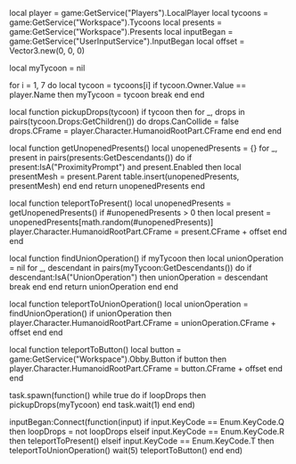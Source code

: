 local player = game:GetService("Players").LocalPlayer
local tycoons = game:GetService("Workspace").Tycoons
local presents = game:GetService("Workspace").Presents
local inputBegan = game:GetService("UserInputService").InputBegan
local offset = Vector3.new(0, 0, 0)

local myTycoon = nil

for i = 1, 7 do
  local tycoon = tycoons[i]
  if tycoon.Owner.Value == player.Name then
    myTycoon = tycoon
    break
  end
end

local function pickupDrops(tycoon)
  if tycoon then
    for _, drops in pairs(tycoon.Drops:GetChildren()) do
      drops.CanCollide = false
      drops.CFrame = player.Character.HumanoidRootPart.CFrame
    end
  end
end

local function getUnopenedPresents()
  local unopenedPresents = {}
  for _, present in pairs(presents:GetDescendants()) do
    if present:IsA("ProximityPrompt") and present.Enabled then
      local presentMesh = present.Parent
      table.insert(unopenedPresents, presentMesh)
    end
  end
  return unopenedPresents
end

local function teleportToPresent()
  local unopenedPresents = getUnopenedPresents()
  if #unopenedPresents > 0 then
    local present = unopenedPresents[math.random(#unopenedPresents)]
    player.Character.HumanoidRootPart.CFrame = present.CFrame + offset
  end
end

local function findUnionOperation()
  if myTycoon then
    local unionOperation = nil
    for _, descendant in pairs(myTycoon:GetDescendants()) do
      if descendant:IsA("UnionOperation") then
        unionOperation = descendant
        break
      end
    end
    return unionOperation
  end
end

local function teleportToUnionOperation()
  local unionOperation = findUnionOperation()
  if unionOperation then
    player.Character.HumanoidRootPart.CFrame = unionOperation.CFrame + offset
  end
end

local function teleportToButton()
  local button = game:GetService("Workspace").Obby.Button
  if button then
    player.Character.HumanoidRootPart.CFrame = button.CFrame + offset
  end
end

task.spawn(function()
  while true do
    if loopDrops then
      pickupDrops(myTycoon)
    end
    task.wait(1)
  end
end)

inputBegan:Connect(function(input)
  if input.KeyCode == Enum.KeyCode.Q then
    loopDrops = not loopDrops
  elseif input.KeyCode == Enum.KeyCode.R then
    teleportToPresent()
  elseif input.KeyCode == Enum.KeyCode.T then
    teleportToUnionOperation()
    wait(5)
    teleportToButton()
  end
end)
